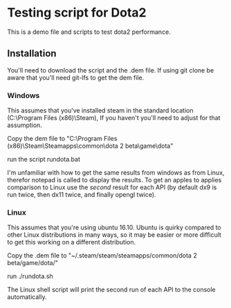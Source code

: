 # Testing script for Dota2

This is a demo file and scripts to test dota2 performance.

## Installation

You'll need to download the script and the .dem file. If using git clone be aware that you'll need git-lfs to get the dem file.

### Windows

This assumes that you've installed steam in the standard location (C:\Program Files (x86)\Steam), If you haven't you'll need to adjust for that assumption.

Copy the dem file to "C:\Program Files (x86)\Steam\Steamapps\common\dota 2 beta\game\dota\"

run the script rundota.bat

I'm unfamiliar with how to get the same results from windows as from Linux, therefor notepad is called to display the results. To get an apples to applies comparison to Linux use the *second* result for each API (by default dx9 is run twice, then dx11 twice, and finally opengl twice).


### Linux

This assumes that you're using ubuntu 16.10. Ubuntu is quirky compared to other Linux distributions in many ways, so it may be easier or more difficult to get this working on a different distribution.

Copy the .dem file to "~/.steam/steam/steamapps/common/dota 2 beta/game/dota/"

run ./rundota.sh

The Linux shell script will print the second run of each API to the console automatically.
